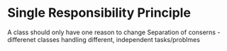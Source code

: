 # Single Responsibility Principle

  A class should only have one reason to change
  Separation of conserns - differenet classes handling different, independent tasks/problmes
  
